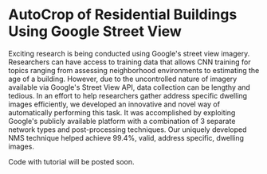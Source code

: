 # AutoCrop of Residential Buildings Using Google Street View
Exciting research is being conducted using Google's street view imagery. Researchers can have access to training data that allows CNN training for topics ranging from assessing neighborhood environments to estimating the age of a building. However, due to the uncontrolled nature of imagery available via Google's Street View API, data collection can be lengthy and tedious. In an effort to help researchers gather address specific dwelling images efficiently, we developed an innovative and novel way of automatically performing this task. It was accomplished by exploiting Google's publicly available platform with a combination of 3 separate network types and post-processing techniques. Our uniquely developed NMS technique helped achieve 99.4\%, valid, address specific, dwelling images.

Code with tutorial will be posted soon.
